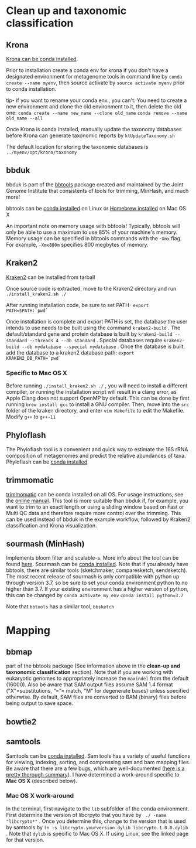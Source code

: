 # Clean up and taxonomic classification

## Krona

[Krona can be conda installed](https://anaconda.org/bioconda/krona ).

Prior to installation create a conda env for krona if you don't have a designated environment for metagenome tools in command line by `conda create --name myenv`, then source activate by `source activate myenv` prior to conda installation.

tip- if you want to rename your conda env., you can't. You need to create a new environment and clone the old environment to it, then delete the old one: `conda create --name new_name --clone old_name` `conda remove --name old_name --all`

Once Krona is conda installed, manually update the taxonomy databases before Krona can generate taxonomic reports by `ktUpdateTaxonomy.sh`

The default location for storing the taxonomic databases is `../myenv/opt/krona/taxonomy`

## bbduk

bbduk is part of the [bbtools](https://jgi.doe.gov/data-and-tools/bbtools/) package created and maintained by the Joint Genome Institute that consistents of tools for trimming, MinHash, and much more!

bbtools can be [conda installed](https://anaconda.org/agbiome/bbtools) on Linux or [Homebrew installed](https://formulae.brew.sh/formula/bbtools)
on Mac OS X

An important note on memory usage with bbtools! Typically, bbtools will only be able to use a maximum to use 85% of your machine's memory. Memory usage can be specified in bbtools commands with the -`Xmx` flag. For example, `-Xmx800m` specifies 800 megbytes of memory.
## Kraken2

[Kraken2](github.com/DerrickWood/kraken2/archive/v2.0.9-beta.tar.gz) can be installed from tarball

Once source code is extracted, move to the Kraken2 directory and run `./install_kraken2.sh ./`

After running installation code, be sure to set PATH- ``export PATH=$PATH:`pwd` ``

Once installation is complete and export PATH is set, the database the user intends to use needs to be built using the command `kraken2-build` . The default/standard gene and protein database is built by `kraken2-build --standard --threads 4 --db standard` . Special databases require `kraken2-build --db mydatabase --special mydatabase` . Once the database is built, add the database to a kraken2 database path: `` export KRAKEN2_DB_PATH=`pwd` ``

### Specific to Mac OS X

Before running `./install_kraken2.sh ./` , you will need to install a different compiler, or running the installation script will result in a clang error, as  Apple Clang does not support OpenMP by default. This can be done by first running `brew install gcc` to install a GNU compiler. Then, move into the `src` folder of the kraken directory, and enter `vim Makefile` to edit the Makefile.  Modify `g++` to `g++-11`

## Phyloflash

The Phyloflash tool is a convenient and quick way to estimate the 16S rRNA composition of metagenomes and predict the relative abundances of taxa. 
Phyloflash can be [conda installed](https://anaconda.org/bioconda/phyloflash)

## trimmomatic

[trimmomatic](https://anaconda.org/bioconda/trimmomatic) can be conda installed on all OS. For usage instructions, see the [online manual](http://www.usadellab.org/cms/uploads/supplementary/Trimmomatic/TrimmomaticManual_V0.32.pdf). This tool is more suitable than bbduk if, for example, you want to trim to an exact length or using a sliding window based on Fast or Multi QC data and therefore require more control over the trimming. This can be used instead of bbduk in the example workflow, followed by Kraken2 classification and Krona visualization.

## sourmash (MinHash)
Implements bloom filter and scalable-s. More info about the tool can be found [here](https://sourmash.readthedocs.io). Sourmash can be [conda installed](https://anaconda.org/bioconda/sourmash). Note that if you already have bbtools, there are similar tools (sketchmaker, comparesketch, sendsketch). The most recent release of sourmash is only compatible with python up through version 3.7, so be sure to set your conda environment python to no higher than 3.7. If your existing environment has a higher version of python, this can be changed by
`conda activate my_env`
`conda install python=3.7`

Note that `bbtools` has a similar tool, `bbsketch` 

# Mapping

## bbmap

part of the bbtools package (See information above in the **clean-up and taxnonomic classification** section). Note that if you are working with eukaryotic genomes to appropriately increase the `maxindel` from the default (16000). Also be aware that SAM output files assume SAM 1.4 format ("X"=substitutions, “=”= match, "M" for degenerate bases) unless specified otherwise. By default, SAM files are converted to BAM (binary) files before being output to save space.

## bowtie2

## samtools

Samtools can be [conda installed](https://anaconda.org/bioconda/samtools). Sam tools has a variety of useful functions for viewing, indexing, sorting, and compressing sam and bam mapping files. Be aware that there are a few bugs, which are well-documented ([here is a pretty thorough summary](https://programmerah.com/samtools-run-error-error-while-loading-shared-libraries-libcrypto-so-1-0-0-or-libncurses-so-5-or-libtinfow-so-5-28066/)). I have determined a work-around specific to **Mac OS X** (described below).

### Mac OS X work-around

In the terminal, first navigate to the `lib` subfolder of the conda environment. First determine the version of libcrpyto that you have by ` ./ -name "libcrypto*"` . Once you determine this, change to the version that is used by samtools by `ln -s libcrypto.yourversion.dylib libcrypto.1.0.0.dylib` . Note that `dylib` is specific to Mac OS X. If using Linux, see the linked page for that version.
